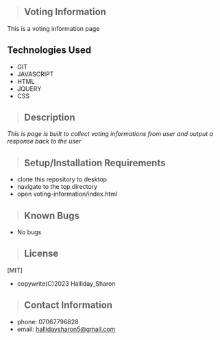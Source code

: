 >## Voting Information

This is a voting information page  

## Technologies Used

* GIT
* JAVASCRIPT
* HTML
* JQUERY
* CSS


>## Description

_This is page is built to collect voting informations from user and output a response back to the user_

>## Setup/Installation Requirements
* clone this repository to desktop
* navigate to the top directory
* open voting-information/index.html


>## Known Bugs
* No bugs


>## License

[MIT]
* copywrite(C)2023 Halliday_Sharon

>## Contact Information
* phone: 07067796628
* email: hallidaysharon5@gmail.com